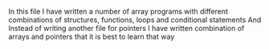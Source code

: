 In this file I have written a number of array programs with different combinations of structures, functions, loops and conditional statements
And Instead of writing another file for pointers I have written combination of arrays and pointers that it is best to learn that way

